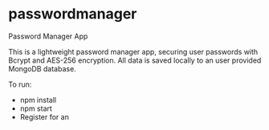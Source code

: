 # passwordmanager
Password Manager App

This is a lightweight password manager app, securing user passwords with Bcrypt and AES-256 encryption. All data is saved locally to an user provided MongoDB database.

To run:

* npm install
* npm start
* Register for an 
